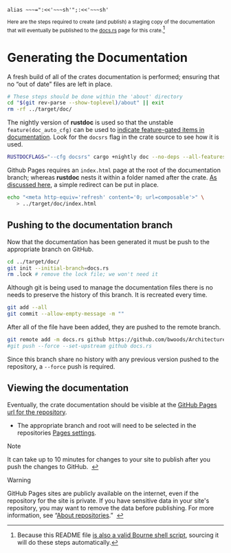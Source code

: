 	alias ~~~=":<<'~~~sh'";:<<'~~~sh'

<small>Here are the steps required to create (and publish) a staging copy of the documentation that will eventually be published to the [docs.rs]() page for this crate.</small>[^sh]



# Generating the Documentation

A fresh build of all of the crates documentation is performed; ensuring that no “out of date” files are left in place.	

~~~sh
# These steps should be done within the 'about' directory
cd "$(git rev-parse --show-toplevel)/about" || exit
rm -rf ../target/doc/
~~~

The nightly version of **rustdoc** is used so that the unstable `feature(doc_auto_cfg)` can be used to [indicate feature-gated items in documentation](https://github.com/rust-random/rand/issues/986). Look for the `docsrs` flag in the crate source to see how it is used.

~~~sh
RUSTDOCFLAGS="--cfg docsrs" cargo +nightly doc --no-deps --all-features
~~~

Github Pages requires an `index.html` page at the root of the documentation branch; whereas **rustdoc** nests it within a folder named after the crate. [As discussed here](https://dev.to/deciduously/prepare-your-rust-api-docs-for-github-pages-2n5i), a simple redirect can be put in place.

~~~sh
echo "<meta http-equiv='refresh' content='0; url=composable'>" \
   > ../target/doc/index.html
~~~



## Pushing to the documentation branch

Now that the documentation has been generated it must be push to the appropriate branch on GitHub.

~~~sh
cd ../target/doc/
git init --initial-branch=docs.rs
rm .lock # remove the lock file; we won't need it
~~~

Although git is being used to manage the documentation files there is no needs to preserve the history of this branch. It is recreated every time.

~~~sh
git add --all
git commit --allow-empty-message -m ""
~~~

After all of the file have been added, they are pushed to the remote branch.

~~~sh
git remote add -m docs.rs github https://github.com/bwoods/Architecture.git
#git push --force --set-upstream github docs.rs
~~~

Since this branch share no history with any previous version pushed to the repository, a `--force` push is required.




[^sh]: Because this README file [is also a valid Bourne shell script](https://gist.github.com/bwoods/1c25cb7723a06a076c2152a2781d4d49), sourcing it will do these steps automatically.

## Viewing the documentation

Eventually, the crate documentation should be visible at the [GitHub Pages url for the repository](http://bwoods.github.io/Architecture).

- The appropriate branch and root will need to be selected in the repositories [Pages settings](https://github.com/bwoods/Architecture/settings/pages).



> [!NOTE]
>
> It can take up to 10 minutes for changes to your site to publish after you push the changes to GitHub.&nbsp; [↩](https://docs.github.com/en/pages/getting-started-with-github-pages/creating-a-github-pages-site)



> [!WARNING]
>
> GitHub Pages sites are publicly available on the internet, even if the repository for the site is private. If you have sensitive data in your site's repository, you may want to remove the data before publishing. For more information, see “[About repositories](https://docs.github.com/en/repositories/creating-and-managing-repositories/about-repositories#about-repository-visibility).”&nbsp; [↩](https://docs.github.com/en/pages/getting-started-with-github-pages/creating-a-github-pages-site)



